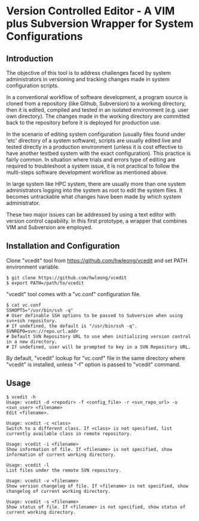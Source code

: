 # Version Controlled Editor - A VIM plus Subversion Wrapper for System Configurations
## Introduction
The objective of this tool is to address challenges faced by system administrators in versioning and tracking changes made in system configuration scripts. 

In a conventional workflow of software development, a program source is cloned from a repository (like Github, Subversion) to a working directory, then it is edited, compiled and tested in an isolated environment (e.g. user own directory). The changes made in the working directory are committed back to the repository before it is deployed for production use. 

In the scenario of editing system configuration (usually files found under 'etc' directory of a system software), scripts are usually edited live and tested directly in a production environment (unless it is cost effective to have another testbed system with the exact configuration). This practice is fairly common. In situation where trials and errors type of editing are required to troubleshoot a system issue, it is not practical to follow the multi-steps software development workflow as mentioned above. 

In large system like HPC system, there are usually more than one system administrators logging into the system as root to edit the system files. It becomes untrackable what changes have been made by which system administrator. 

These two major issues can be addressed by using a text editor with version control capability. In this first prototype, a wrapper that combines VIM and Subversion are employed. 

## Installation and Configuration

Clone "vcedit" tool from https://github.com/hwleong/vcedit and set PATH environment variable. 

    $ git clone https://github.com/hwleong/vcedit
    $ export PATH=/path/to/vcedit

"vcedit" tool comes with a "vc.conf" configuration file. 

    $ cat vc.conf
    SSHOPTS="/usr/bin/ssh -q" 
    # User definable SSH options to be passed to Subversion when using svn+ssh repository. 
    # If undefined, the default is "/usr/bin/ssh -q". 
    SVNREPO=svn://repo.url.addr
    # Default SVN Repository URL to use when initializing version control in a new directory. 
    # If undefined, user will be prompted to key in a SVN Repository URL. 

By default, "vcedit" lookup for "vc.conf" file in the same directory where "vcedit" is installed, unless "-f" option is passed to "vcedit" command.

## Usage

    $ vcedit -h
    Usage: vcedit -d <repodir> -f <config_file> -r <svn_repo_url> -u <svn_user> <filename>
    Edit <filename>.
    
    Usage: vcedit -c <class>
    Switch to a different class. If <class> is not specified, list currently available class in remote repository.
    
    Usage: vcedit -i <filename>
    Show information of file. If <filename> is not specified, show information of current working directory.
    
    Usage: vcedit -l
    List files under the remote SVN repository.
    
    Usage: vcedit -v <filename>
    Show version changelog of file. If <filename> is not specified, show changelog of current working directory.
    
    Usage: vcedit -s <filename>
    Show status of file. If <filename> is not specified, show status of current working directory.
